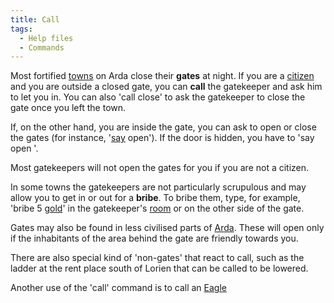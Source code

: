 ```yaml
---
title: Call
tags:
  - Help files
  - Commands
---
```

Most fortified [towns](town "wikilink") on Arda close their **gates** at
night. If you are a [citizen](citizen "wikilink") and you are outside a
closed gate, you can **call** the gatekeeper and ask him to let you in.
You can also 'call close' to ask the gatekeeper to close the gate once
you left the town.

If, on the other hand, you are inside the gate, you can ask to open or
close the gates (for instance, '[say](say "wikilink") open'). If the
door is hidden, you have to 'say open <doorname>'.

Most gatekeepers will not open the gates for you if you are not a
citizen.

In some towns the gatekeepers are not particularly scrupulous and may
allow you to get in or out for a **bribe**. To bribe them, type, for
example, 'bribe 5 [gold](gold "wikilink")' in the gatekeeper's
[room](room "wikilink") or on the other side of the gate.

Gates may also be found in less civilised parts of
[Arda](Arda "wikilink"). These will open only if the inhabitants of the
area behind the gate are friendly towards you.

There are also special kind of 'non-gates' that react to call, such as
the ladder at the rent place south of Lorien that can be called to be
lowered.

Another use of the 'call' command is to call an
[Eagle](Eagle "wikilink")
